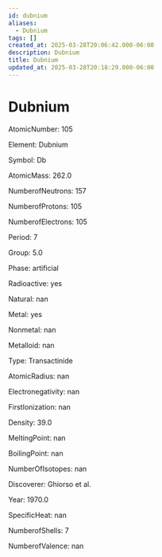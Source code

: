 ```yaml
---
id: dubnium
aliases:
  - Dubnium
tags: []
created_at: 2025-03-28T20:06:42.000-06:00
description: Dubnium
title: Dubnium
updated_at: 2025-03-28T20:18:29.000-06:00
---
```




# Dubnium

AtomicNumber: 105

Element: Dubnium

Symbol: Db

AtomicMass: 262.0

NumberofNeutrons: 157

NumberofProtons: 105

NumberofElectrons: 105

Period: 7

Group: 5.0

Phase: artificial

Radioactive: yes

Natural: nan

Metal: yes

Nonmetal: nan

Metalloid: nan

Type: Transactinide

AtomicRadius: nan

Electronegativity: nan

FirstIonization: nan

Density: 39.0

MeltingPoint: nan

BoilingPoint: nan

NumberOfIsotopes: nan

Discoverer: Ghiorso et al.

Year: 1970.0

SpecificHeat: nan

NumberofShells: 7

NumberofValence: nan

